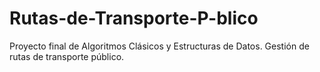 # Rutas-de-Transporte-P-blico
Proyecto final de Algoritmos Clásicos y Estructuras de Datos. Gestión de rutas de transporte público.
